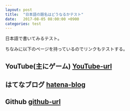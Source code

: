 ```yaml
---
layout: post
title:  "日本語の題名はどうなるかテスト"
date:   2017-08-05 08:00:00 +0900
categories: test
---
```

日本語で書いてみるテスト。

ちなみに以下のページを持っているのでリンクもテストする。

## YouTube(主にゲーム) [YouTube-url]
## はてなブログ [hatena-blog]
## Github [github-url]

[YouTube-url]: https://www.youtube.com/channel/UCIyq7UuJa0v_1qBS_qzjwDg
[hatena-blog]:   http://shinm.hatenablog.com/
[github-url]: https://github.com/smatty
